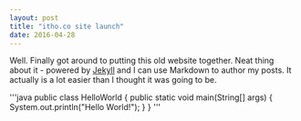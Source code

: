 ```yaml
---
layout: post
title: "itho.co site launch"
date: 2016-04-28
---
```


Well. Finally got around to putting this old website together. Neat thing about it - powered by [Jekyll](http://jekyllrb.com) and I can use Markdown to author my posts. It actually is a lot easier than I thought it was going to be.

'''java
public class HelloWorld
{
    public static void main(String[] args)
    {
        System.out.println("Hello World!");
    }
}
'''